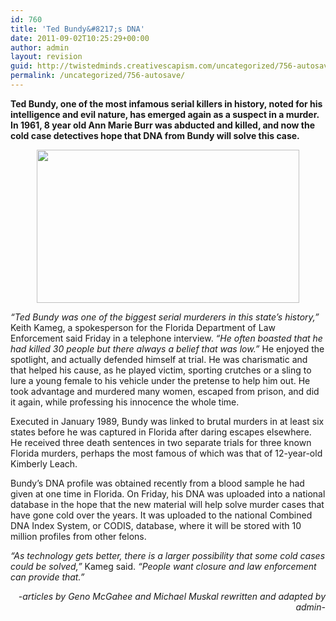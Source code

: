 ```yaml
---
id: 760
title: 'Ted Bundy&#8217;s DNA'
date: 2011-09-02T10:25:29+00:00
author: admin
layout: revision
guid: http://twistedminds.creativescapism.com/uncategorized/756-autosave/
permalink: /uncategorized/756-autosave/
---
```

<p class="dropcap-first">
  <strong>Ted Bundy, one of the most infamous serial killers in history, noted for his intelligence and evil nature, has emerged again as a suspect in a murder. In 1961, 8 year old Ann Marie Burr was abducted and killed, and now the cold case detectives hope that DNA from Bundy will solve this case.</strong>
</p>

<p style="text-align: center;">
  <em><img class="aligncenter" src="http://www.latimes.com/media/photo/2011-08/63775929.jpg" alt="" width="420" height="245" /></em>
</p>

<p style="text-align: left;">
  <em>&#8220;Ted Bundy was one of the biggest serial murderers in this state&#8217;s history,&#8221;</em> Keith Kameg, a spokesperson for the Florida Department of Law Enforcement said Friday in a telephone interview. <em>&#8220;He often boasted that he had killed 30 people but there always a belief that was low.&#8221;</em> He enjoyed the spotlight, and actually defended himself at trial. He was charismatic and that helped his cause, as he played victim, sporting crutches or a sling to lure a young female to his vehicle under the pretense to help him out. He took advantage and murdered many women, escaped from prison, and did it again, while professing his innocence the whole time.
</p>

<p style="text-align: left;">
  Executed in January 1989, Bundy was linked to brutal murders in at least six states before he was captured in Florida after daring escapes elsewhere. He received three death sentences in two separate trials for three known Florida murders, perhaps the most famous of which was that of 12-year-old Kimberly Leach.
</p>

<p style="text-align: left;">
  Bundy’s DNA profile was obtained recently from a blood sample he had given at one time in Florida. On Friday, his DNA was uploaded into a national database in the hope that the new material will help solve murder cases that have gone cold over the years. It was uploaded to the national Combined DNA Index System, or CODIS, database, where it will be stored with 10 million profiles from other felons.
</p>

<p style="text-align: left;">
  <em>&#8220;As technology gets better, there is a larger possibility that some cold cases could be solved,&#8221;</em> Kameg said.<em> &#8220;People want closure and law enforcement can provide that.&#8221;</em>
</p>

<p style="text-align: right;">
  <em>-articles by Geno McGahee and Michael Muskal rewritten and adapted by admin-</em>
</p>